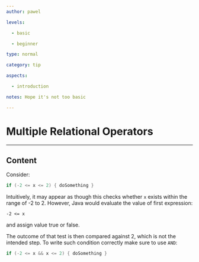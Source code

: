 ```yaml
---
author: pawel

levels:

  - basic

  - beginner

type: normal

category: tip

aspects:

  - introduction

notes: Hope it's not too basic

---
```


# Multiple Relational Operators

---
## Content

Consider:

```java
if (-2 <= x <= 2) { doSomething }
```

Intuitively, it may appear as though this checks whether `x` exists within the range of -2 to 2. However, Java would evaluate the value of first expression:

```
-2 <= x
```

and assign value true or false. 

The outcome of that test is then compared against 2, which is not the intended step. To write such condition correctly make sure to use `AND`:

```java
if (-2 <= x && x <= 2) { doSomething }
```